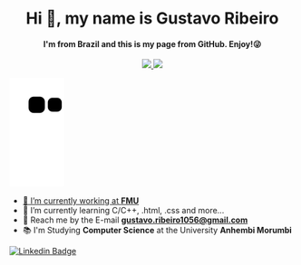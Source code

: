 <h1 align="center">Hi 👋, my name is Gustavo Ribeiro</h1>
<h4 align="center"> I'm from Brazil and this is my page from GitHub. Enjoy!😜 </h4>

<div align="center">
  <a href="https://github.com/GustavoRibeiroS">
  <img height="155em" src="https://github-readme-stats.vercel.app/api?username=GustavoRibeiroS&show_icons=true&theme=dark&include_all_commits=true&count_private=true"/>
  <img height="155em" src="https://github-readme-stats.vercel.app/api/top-langs/?username=GustavoRibeiroS&layout=compact&langs_count=7&theme=dark"/>
</div>

![Snake animation](https://github.com/GustavoRibeiroS/GustavoRibeiroS/blob/output/github-contribution-grid-snake.svg)

- 👔 I’m currently working at [**FMU**](https://portal.fmu.br/)
- 🌱 I’m currently learning C/C++, .html, .css and more...
- 📧 Reach me by the E-mail **gustavo.ribeiro1056@gmail.com**
- 📚 I'm Studying **Computer Science** at the University **Anhembi Morumbi**

[![Linkedin Badge](https://img.shields.io/badge/-Gustavo%20Ribeiro-6633cc?style=flat-square&logo=Linkedin&logoColor=white&link=https://www.linkedin.com/in/gustavo-ribeiro-36b27b180/)](https://www.linkedin.com/in/gustavo-ribeiro-36b27b180/)
